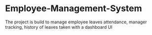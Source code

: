# Employee-Management-System
The project is build to manage employee leaves attendance, manager tracking, history of leaves taken with a dashboard UI
